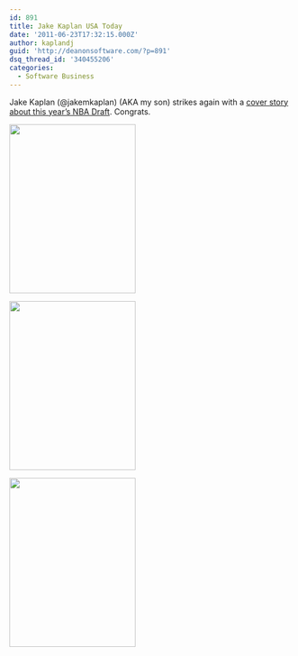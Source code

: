 ```yaml
---
id: 891
title: Jake Kaplan USA Today
date: '2011-06-23T17:32:15.000Z'
author: kaplandj
guid: 'http://deanonsoftware.com/?p=891'
dsq_thread_id: '340455206'
categories:
  - Software Business
---
```

Jake Kaplan (@jakemkaplan) (AKA my son) strikes again with a [cover story about this year’s NBA Draft](http://www.usatoday.com/sports/basketball/nba/2011-06-23-kyrie-irving-draft-cover_n.htm). Congrats.

<a rel="attachment wp-att-892" href="http://deanonsoftware.com/?attachment_id=892"><img class="alignnone size-medium wp-image-892" title="photo1" src="http://deanonsoftware.com/wp-content/uploads/2011/06/photo12-224x300.jpg" alt="" width="224" height="300" srcset="http://deanonsoftware.com/wp-content/uploads/2011/06/photo12-224x300.jpg 224w, http://deanonsoftware.com/wp-content/uploads/2011/06/photo12-764x1024.jpg 764w, http://deanonsoftware.com/wp-content/uploads/2011/06/photo12.jpg 968w" sizes="(max-width: 224px) 100vw, 224px" /></a>

<a rel="attachment wp-att-893" href="http://deanonsoftware.com/?attachment_id=893"><img class="alignnone size-medium wp-image-893" title="photo2" src="http://deanonsoftware.com/wp-content/uploads/2011/06/photo2-224x300.jpg" alt="" width="224" height="300" srcset="http://deanonsoftware.com/wp-content/uploads/2011/06/photo2-224x300.jpg 224w, http://deanonsoftware.com/wp-content/uploads/2011/06/photo2-764x1024.jpg 764w, http://deanonsoftware.com/wp-content/uploads/2011/06/photo2.jpg 968w" sizes="(max-width: 224px) 100vw, 224px" /></a>

<a rel="attachment wp-att-902" href="http://deanonsoftware.com/?attachment_id=902"><img class="alignnone size-medium wp-image-902" title="photo3" src="http://deanonsoftware.com/wp-content/uploads/2011/06/photo31-224x300.jpg" alt="" width="224" height="300" srcset="http://deanonsoftware.com/wp-content/uploads/2011/06/photo31-224x300.jpg 224w, http://deanonsoftware.com/wp-content/uploads/2011/06/photo31-764x1024.jpg 764w, http://deanonsoftware.com/wp-content/uploads/2011/06/photo31.jpg 968w" sizes="(max-width: 224px) 100vw, 224px" /></a>
